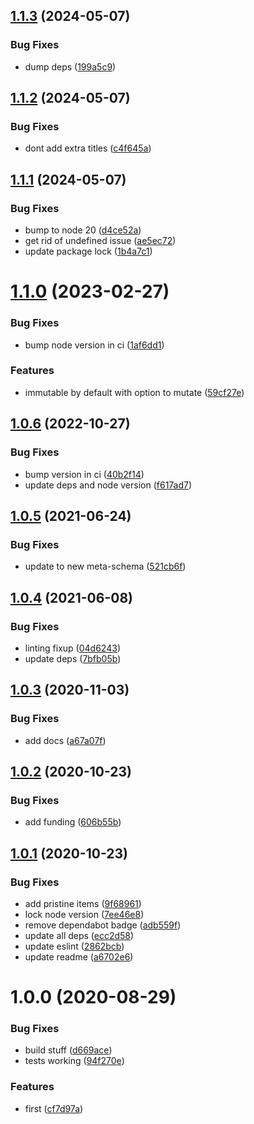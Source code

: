 ## [1.1.3](https://github.com/json-schema-tools/referencer/compare/1.1.2...1.1.3) (2024-05-07)


### Bug Fixes

* dump deps ([199a5c9](https://github.com/json-schema-tools/referencer/commit/199a5c9cd9afe7ed12c987939b304091e32fc07e))

## [1.1.2](https://github.com/json-schema-tools/referencer/compare/1.1.1...1.1.2) (2024-05-07)


### Bug Fixes

* dont add extra titles ([c4f645a](https://github.com/json-schema-tools/referencer/commit/c4f645aaa8752836123197413f8410835902e747))

## [1.1.1](https://github.com/json-schema-tools/referencer/compare/1.1.0...1.1.1) (2024-05-07)


### Bug Fixes

* bump to node 20 ([d4ce52a](https://github.com/json-schema-tools/referencer/commit/d4ce52a592a8abd9b7daabfbf1bbdbeb2122577d))
* get rid of undefined issue ([ae5ec72](https://github.com/json-schema-tools/referencer/commit/ae5ec72397fe8672fed6d26ddbc0da5e95a7d14a))
* update package lock ([1b4a7c1](https://github.com/json-schema-tools/referencer/commit/1b4a7c16e53d7c710a6cf082c806818706a5367d))

# [1.1.0](https://github.com/json-schema-tools/referencer/compare/1.0.6...1.1.0) (2023-02-27)


### Bug Fixes

* bump node version in ci ([1af6dd1](https://github.com/json-schema-tools/referencer/commit/1af6dd1309fe88ca07ddeea7cf9088a5f4130baa))


### Features

* immutable by default with option to mutate ([59cf27e](https://github.com/json-schema-tools/referencer/commit/59cf27e1e845619d4eb9a35029fd00958aafe5b5))

## [1.0.6](https://github.com/json-schema-tools/referencer/compare/1.0.5...1.0.6) (2022-10-27)


### Bug Fixes

* bump version in ci ([40b2f14](https://github.com/json-schema-tools/referencer/commit/40b2f1400428ad1f4d59116e537af1a9ad8c33b1))
* update deps and node version ([f617ad7](https://github.com/json-schema-tools/referencer/commit/f617ad76c075a52981a360162412a9ef14c4e18f))

## [1.0.5](https://github.com/json-schema-tools/referencer/compare/1.0.4...1.0.5) (2021-06-24)


### Bug Fixes

* update to new meta-schema ([521cb6f](https://github.com/json-schema-tools/referencer/commit/521cb6fc253040d6dda4b9f657fe18697b9e8891))

## [1.0.4](https://github.com/json-schema-tools/referencer/compare/1.0.3...1.0.4) (2021-06-08)


### Bug Fixes

* linting fixup ([04d6243](https://github.com/json-schema-tools/referencer/commit/04d62436e0e40348d4fe5dcc1d14901f4ebcdab2))
* update deps ([7bfb05b](https://github.com/json-schema-tools/referencer/commit/7bfb05b7cee8ef07de40cd8187b437b20a25ff22))

## [1.0.3](https://github.com/json-schema-tools/referencer/compare/1.0.2...1.0.3) (2020-11-03)


### Bug Fixes

* add docs ([a67a07f](https://github.com/json-schema-tools/referencer/commit/a67a07f1e7aa96e86edee05a2800092d5f8189cc))

## [1.0.2](https://github.com/json-schema-tools/referencer/compare/1.0.1...1.0.2) (2020-10-23)


### Bug Fixes

* add funding ([606b55b](https://github.com/json-schema-tools/referencer/commit/606b55b4d2170c412aa7b3e5ba19098b98a8e1bd))

## [1.0.1](https://github.com/json-schema-tools/referencer/compare/1.0.0...1.0.1) (2020-10-23)


### Bug Fixes

* add pristine items ([9f68961](https://github.com/json-schema-tools/referencer/commit/9f689612c9975b53eec21e7bf9b797a23611e88a))
* lock node version ([7ee46e8](https://github.com/json-schema-tools/referencer/commit/7ee46e8dc5da95055eff24412d2870ccf8ae1c5e))
* remove dependabot badge ([adb559f](https://github.com/json-schema-tools/referencer/commit/adb559f23701c0727ac77b850af1920ee0668512))
* update all deps ([ecc2d58](https://github.com/json-schema-tools/referencer/commit/ecc2d584946d03ca981d8c9dbae1fdf6d54a1a23))
* update eslint ([2862bcb](https://github.com/json-schema-tools/referencer/commit/2862bcbf5591fd7c8fbffd6f762cd5a6858504ff))
* update readme ([a6702e6](https://github.com/json-schema-tools/referencer/commit/a6702e6d060a847eb6ca80763eb68b096807842e))

# 1.0.0 (2020-08-29)


### Bug Fixes

* build stuff ([d669ace](https://github.com/json-schema-tools/referencer/commit/d669acee8ed69f659d78bad3ab3d6d080ca5bdaa))
* tests working ([94f270e](https://github.com/json-schema-tools/referencer/commit/94f270e063cca68e4c0cc6790d749b685b3e4269))


### Features

* first ([cf7d97a](https://github.com/json-schema-tools/referencer/commit/cf7d97a694be116376e7eccdb1ae370af2affe58))
